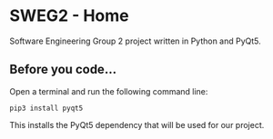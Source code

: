# SWEG2 - Home
Software Engineering Group 2 project written in Python and PyQt5.

## Before you code...
Open a terminal and run the following command line:
```
pip3 install pyqt5
```
This installs the PyQt5 dependency that will be used for our project.
